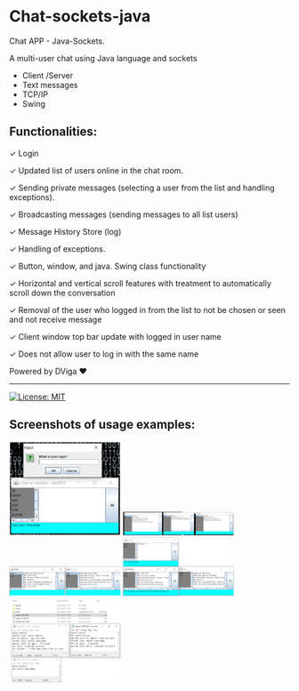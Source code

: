 # Chat-sockets-java
 Chat APP - Java-Sockets.

 A multi-user chat using Java language and sockets

* Client /Server
* Text messages
* TCP/IP
* Swing

## Functionalities:
✓ Login

✓ Updated list of users online in the chat room.

✓ Sending private messages (selecting a user from the list and handling exceptions).

✓ Broadcasting messages (sending messages to all list users)

✓ Message History Store (log)

✓ Handling of exceptions.

✓ Button, window, and java. Swing class functionality

✓ Horizontal and vertical scroll features with treatment to automatically scroll down the 
conversation

✓ Removal of the user who logged in from the list to not be chosen or seen and not receive 
message

✓ Client window top bar update with logged in user name

✓ Does not allow user to log in with the same name



Powered by DViga ❤️
 
---
 
[![License: MIT](https://img.shields.io/badge/License-MIT-yellow.svg)](https://opensource.org/licenses/MIT)

## Screenshots of usage examples:

<img src="img/5.png" alt="Screenshot 5" width="200em">
<img src="img/3.png" alt="Screenshot 3" width="200em">
<img src="img/4.png" alt="Screenshot 4" width="200em">
<img src="img/9.png" alt="Screenshot 9" width="200em">


<img src="img/10.png" alt="Screenshot 10" width="200em">